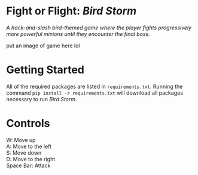 # Fight or Flight: *Bird Storm*
*A hack-and-slash bird-themed game where the player fights progressively more powerful minions until they encounter the final boss.*

put an image of game here lol

# Getting Started
All of the required packages are listed in `requirements.txt`. Running the command `pip install -r requirements.txt` will download all packages necessary to run *Bird Storm*.

# Controls
W: Move up\
A: Move to the left\
S: Move down\
D: Move to the right\
Space Bar: Attack

